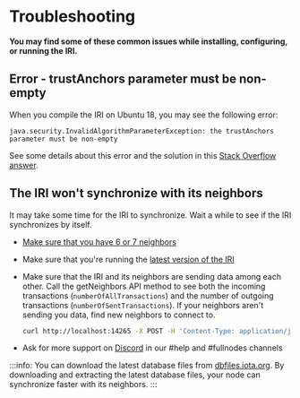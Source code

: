 # Troubleshooting

**You may find some of these common issues while installing, configuring, or running the IRI.**

## Error - trustAnchors parameter must be non-empty

When you compile the IRI on Ubuntu 18, you may see the following error:
```
java.security.InvalidAlgorithmParameterException: the trustAnchors parameter must be non-empty
```

See some details about this error and the solution in this [Stack Overflow answer](https://stackoverflow.com/questions/6784463/error-trustanchors-parameter-must-be-non-empty).

## The IRI won't synchronize with its neighbors

It may take some time for the IRI to synchronize. Wait a while to see if the IRI synchronizes by itself.

* [Make sure that you have 6 or 7 neighbors](../how-to-guides/find-neighbor-iri-nodes.md)

* Make sure that you're running the [latest version of the IRI](https://github.com/iotaledger/iri/releases)

* Make sure that the IRI and its neighbors are sending data among each other. Call the getNeighbors API method to see both the incoming transactions (`numberOfAllTransactions`) and the number of outgoing transactions (`numberOfSentTransactions`). If your neighbors aren't sending you data, find new neighbors to connect to.

    ```bash
    curl http://localhost:14265 -X POST -H 'Content-Type: application/json' -H 'X-IOTA-API-Version: 1' -d '{"command": "getNeighbors"}'
    ```

* Ask for more support on [Discord](https://discord.iota.org) in our #help and #fullnodes channels

:::info:
You can download the latest database files from [dbfiles.iota.org](https://dbfiles.iota.org/?prefix=).
By downloading and extracting the latest database files, your node can synchronize faster with its neighbors.
:::